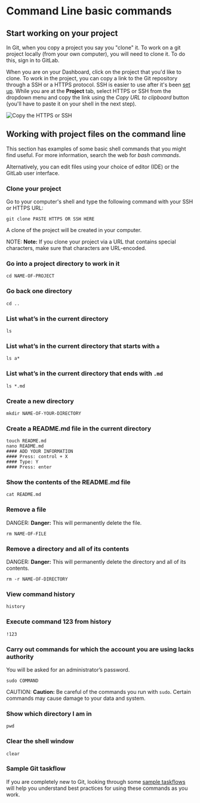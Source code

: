 # Command Line basic commands

## Start working on your project

In Git, when you copy a project you say you "clone" it. To work on a git project locally (from your own computer), you will need to clone it. To do this, sign in to GitLab.

When you are on your Dashboard, click on the project that you'd like to clone.
To work in the project, you can copy a link to the Git repository through a SSH
or a HTTPS protocol. SSH is easier to use after it's been
[set up](create-your-ssh-keys.md). While you are at the **Project** tab, select
HTTPS or SSH from the dropdown menu and copy the link using the _Copy URL to clipboard_
button (you'll have to paste it on your shell in the next step).

![Copy the HTTPS or SSH](img/project_clone_url.png)

## Working with project files on the command line

This section has examples of some basic shell commands that you might find useful. For more information, search the web for _bash commands_.

Alternatively, you can edit files using your choice of editor (IDE) or the GitLab user interface.

### Clone your project

Go to your computer's shell and type the following command with your SSH or HTTPS URL:

```
git clone PASTE HTTPS OR SSH HERE
```

A clone of the project will be created in your computer.

NOTE: **Note:**
If you clone your project via a URL that contains special characters, make sure
that characters are URL-encoded.

### Go into a project directory to work in it

```
cd NAME-OF-PROJECT
```

### Go back one directory

```
cd ..
```

### List what’s in the current directory

```
ls
```

### List what’s in the current directory that starts with `a`

```
ls a*
```

### List what’s in the current directory that ends with `.md`

```
ls *.md
```

### Create a new directory

```
mkdir NAME-OF-YOUR-DIRECTORY
```

### Create a README.md file in the current directory

```
touch README.md
nano README.md
#### ADD YOUR INFORMATION
#### Press: control + X
#### Type: Y
#### Press: enter
```

### Show the contents of the README.md file

```
cat README.md
```

### Remove a file

DANGER: **Danger:**
This will permanently delete the file.

```
rm NAME-OF-FILE
```

### Remove a directory and all of its contents

DANGER: **Danger:**
This will permanently delete the directory and all of its contents.

```
rm -r NAME-OF-DIRECTORY
```

### View command history

```
history
```

### Execute command 123 from history

```
!123
```

### Carry out commands for which the account you are using lacks authority

You will be asked for an administrator’s password.

```
sudo COMMAND
```

CAUTION: **Caution:**
Be careful of the commands you run with `sudo`. Certain commands may cause
damage to your data and system.

### Show which directory I am in

```
pwd
```

### Clear the shell window

```
clear
```
### Sample Git taskflow

If you are completely new to Git, looking through some [sample taskflows](https://rogerdudler.github.io/git-guide/) will help you understand best practices for using these commands as you work.
